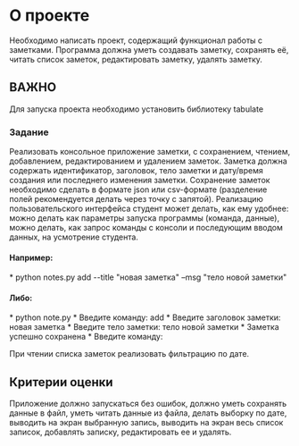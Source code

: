 <h1>О проекте</h1>

Необходимо написать проект, содержащий функционал работы с заметками. Программа должна уметь создавать заметку, сохранять её, читать список заметок, редактировать заметку, удалять заметку.


<h2>ВАЖНО</h2>

Для запуска проекта необходимо установить библиотеку tabulate


<h3>Задание</h3>

Реализовать консольное приложение заметки, с сохранением, чтением, добавлением, редактированием и удалением заметок. Заметка должна содержать идентификатор, заголовок, тело заметки и дату/время создания или последнего изменения заметки. Сохранение заметок необходимо сделать в формате json или csv-формате (разделение полей рекомендуется делать через точку с запятой). Реализацию пользовательского интерфейса студент может делать, как ему удобнее: можно делать как параметры запуска программы (команда, данные), можно делать, как запрос команды с консоли и последующим вводом данных, на усмотрение студента.

<h4>Например:</h4>
* python notes.py add --title "новая заметка" –msg "тело новой заметки"

<h4>Либо:</h4>
* python note.py
* Введите команду: add
* Введите заголовок заметки: новая заметка
* Введите тело заметки: тело новой заметки
* Заметка успешно сохранена
* Введите команду:

При чтении списка заметок реализовать фильтрацию по дате.

<h2>Критерии оценки</h2>

Приложение должно запускаться без ошибок, должно уметь сохранять данные в файл, уметь читать данные из файла, делать выборку по дате, выводить на экран выбранную запись, выводить на экран весь список записок, добавлять записку, редактировать ее и удалять.

